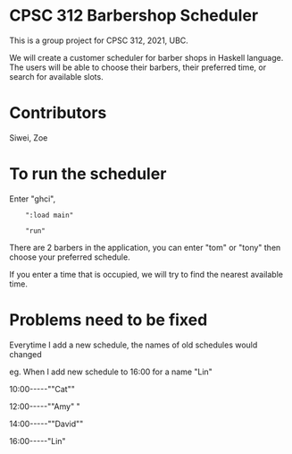 # CPSC 312 Barbershop Scheduler

This is a group project for CPSC 312, 2021, UBC. 

We will create a customer scheduler for barber shops in Haskell language. The users will be able to choose their barbers, their preferred time, or search for available slots.

# Contributors
Siwei, Zoe

# To run the scheduler
Enter   "ghci",

        ":load main"

        "run"


There are 2 barbers in the application, you can enter "tom" or "tony" then choose your preferred schedule. 

If you enter a time that is occupied, we will try to find the nearest available time.

# Problems need to be fixed

Everytime I add a new schedule, the names of old schedules would changed

eg.
When I add new schedule to 16:00 for a name "Lin"


10:00-----"\"Cat\""

12:00-----"\"Amy\" "

14:00-----"\"David\""

16:00-----"Lin"
